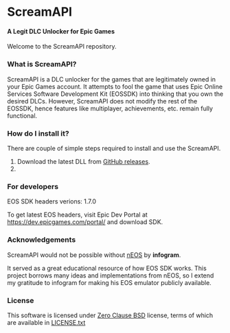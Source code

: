 # ScreamAPI
#### A Legit DLC Unlocker for Epic Games
Welcome to the ScreamAPI repository.

### What is ScreamAPI?
ScreamAPI is a DLC unlocker for the games that are legitimately owned in your Epic Games account.
It attempts to fool the game that uses Epic Online Services Software Development Kit (EOSSDK)
into thinking that you own the desired DLCs. However, ScreamAPI does not modify the rest of the EOSSDK,
hence features like multiplayer, achievements, etc. remain fully functional.

### How do I install it?
There are couple of simple steps required to install and use the ScreamAPI.
1. Download the latest DLL from [GitHub releases](https://github.com/acidicoala/ScreamAPI/releases/latest).
2. 


### For developers

EOS SDK headers verions: 1.7.0

To get latest EOS headers, visit Epic Dev Portal at https://dev.epicgames.com/portal/ and download SDK.

### Acknowledgements
ScreamAPI would not be possible without [nEOS](https://gitlab.com/infogram/neos) by **infogram**.

It served as a great educational resource of how EOS SDK works.
This project borrows many ideas and implementations from nEOS,
so I extend my gratitude to infogram for making his EOS emulator publicly available.


### License
This software is licensed under [Zero Clause BSD](https://en.wikipedia.org/wiki/BSD_licenses#0-clause_license_(%22Zero_Clause_BSD%22))
license, terms of which are available in [LICENSE.txt](LICENSE.txt)
